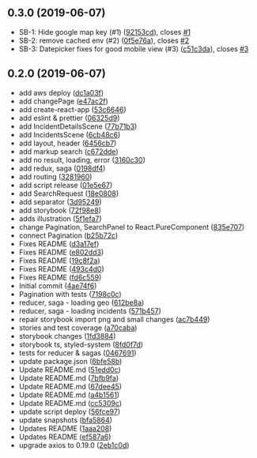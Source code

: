 ## 0.3.0 (2019-06-07)

* SB-1: Hide google map key (#1) ([92153cd](https://github.com/or4/coding-challenge-frontend-react/commit/92153cd)), closes [#1](https://github.com/or4/coding-challenge-frontend-react/issues/1)
* SB-2: remove cached env (#2) ([0f5e76a](https://github.com/or4/coding-challenge-frontend-react/commit/0f5e76a)), closes [#2](https://github.com/or4/coding-challenge-frontend-react/issues/2)
* SB-3: Datepicker fixes for good mobile view (#3) ([c51c3da](https://github.com/or4/coding-challenge-frontend-react/commit/c51c3da)), closes [#3](https://github.com/or4/coding-challenge-frontend-react/issues/3)



## 0.2.0 (2019-06-07)

* add aws deploy ([dc1a03f](https://github.com/or4/coding-challenge-frontend-react/commit/dc1a03f))
* add changePage ([e47ac2f](https://github.com/or4/coding-challenge-frontend-react/commit/e47ac2f))
* add create-react-app ([53c6646](https://github.com/or4/coding-challenge-frontend-react/commit/53c6646))
* add eslint & prettier ([06325d9](https://github.com/or4/coding-challenge-frontend-react/commit/06325d9))
* add IncidentDetailsScene ([77b71b3](https://github.com/or4/coding-challenge-frontend-react/commit/77b71b3))
* add IncidentsScene ([6cb48c6](https://github.com/or4/coding-challenge-frontend-react/commit/6cb48c6))
* add layout, header ([6456cb7](https://github.com/or4/coding-challenge-frontend-react/commit/6456cb7))
* add markup search ([c672dde](https://github.com/or4/coding-challenge-frontend-react/commit/c672dde))
* add no result, loading, error ([3160c30](https://github.com/or4/coding-challenge-frontend-react/commit/3160c30))
* add redux, saga ([0198df4](https://github.com/or4/coding-challenge-frontend-react/commit/0198df4))
* add routing ([3281960](https://github.com/or4/coding-challenge-frontend-react/commit/3281960))
* add script release ([01e5e67](https://github.com/or4/coding-challenge-frontend-react/commit/01e5e67))
* add SearchRequest ([18e0808](https://github.com/or4/coding-challenge-frontend-react/commit/18e0808))
* add separator ([3d95249](https://github.com/or4/coding-challenge-frontend-react/commit/3d95249))
* add storybook ([72f98e8](https://github.com/or4/coding-challenge-frontend-react/commit/72f98e8))
* adds illustration ([5f1efa7](https://github.com/or4/coding-challenge-frontend-react/commit/5f1efa7))
* change Pagination, SearchPanel to React.PureComponent ([835e707](https://github.com/or4/coding-challenge-frontend-react/commit/835e707))
* connect Pagination ([b25b72c](https://github.com/or4/coding-challenge-frontend-react/commit/b25b72c))
* Fixes README ([d3a17ef](https://github.com/or4/coding-challenge-frontend-react/commit/d3a17ef))
* Fixes README ([e802dd3](https://github.com/or4/coding-challenge-frontend-react/commit/e802dd3))
* Fixes README ([19c8f2a](https://github.com/or4/coding-challenge-frontend-react/commit/19c8f2a))
* Fixes README ([493c4d0](https://github.com/or4/coding-challenge-frontend-react/commit/493c4d0))
* Fixes README ([fd6c559](https://github.com/or4/coding-challenge-frontend-react/commit/fd6c559))
* Initial commit ([4ae74f6](https://github.com/or4/coding-challenge-frontend-react/commit/4ae74f6))
* Pagination with tests ([7198c0c](https://github.com/or4/coding-challenge-frontend-react/commit/7198c0c))
* reducer, saga - loading geo ([612be8a](https://github.com/or4/coding-challenge-frontend-react/commit/612be8a))
* reducer, saga - loading incidents ([571b457](https://github.com/or4/coding-challenge-frontend-react/commit/571b457))
* repair storybook import png and small changes ([ac7b449](https://github.com/or4/coding-challenge-frontend-react/commit/ac7b449))
* stories and test coverage ([a70caba](https://github.com/or4/coding-challenge-frontend-react/commit/a70caba))
* storybook changes ([1fd3884](https://github.com/or4/coding-challenge-frontend-react/commit/1fd3884))
* storybook ts, styled-system ([8fd0f7d](https://github.com/or4/coding-challenge-frontend-react/commit/8fd0f7d))
* tests for reducer & sagas ([0467691](https://github.com/or4/coding-challenge-frontend-react/commit/0467691))
* update package.json ([6bfe58b](https://github.com/or4/coding-challenge-frontend-react/commit/6bfe58b))
* Update README.md ([51edd0c](https://github.com/or4/coding-challenge-frontend-react/commit/51edd0c))
* Update README.md ([7bfb9fa](https://github.com/or4/coding-challenge-frontend-react/commit/7bfb9fa))
* Update README.md ([67dee45](https://github.com/or4/coding-challenge-frontend-react/commit/67dee45))
* Update README.md ([a4b1561](https://github.com/or4/coding-challenge-frontend-react/commit/a4b1561))
* Update README.md ([cc5309c](https://github.com/or4/coding-challenge-frontend-react/commit/cc5309c))
* update script deploy ([56fce97](https://github.com/or4/coding-challenge-frontend-react/commit/56fce97))
* update snapshots ([bfa5864](https://github.com/or4/coding-challenge-frontend-react/commit/bfa5864))
* Updates README ([1aaa208](https://github.com/or4/coding-challenge-frontend-react/commit/1aaa208))
* Updates README ([ef587a6](https://github.com/or4/coding-challenge-frontend-react/commit/ef587a6))
* upgrade axios to 0.19.0 ([2eb1c0d](https://github.com/or4/coding-challenge-frontend-react/commit/2eb1c0d))



